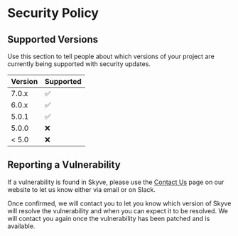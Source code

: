 # Security Policy

## Supported Versions

Use this section to tell people about which versions of your project are
currently being supported with security updates.

| Version | Supported          |
| ------- | ------------------ |
| 7.0.x   | :white_check_mark: |
| 6.0.x   | :white_check_mark: |
| 5.0.1   | :white_check_mark: |
| 5.0.0   | :x:                |
| < 5.0   | :x:                |

## Reporting a Vulnerability

If a vulnerability is found in Skyve, please use the [Contact Us](https://skyve.org/contact) 
page on our website to let us know either via email or on Slack.

Once confirmed, we will contact you to let you know which version of Skyve will resolve the 
vulnerability and when you can expect it to be resolved. We will contact you again once the 
vulnerability has been patched and is available.
